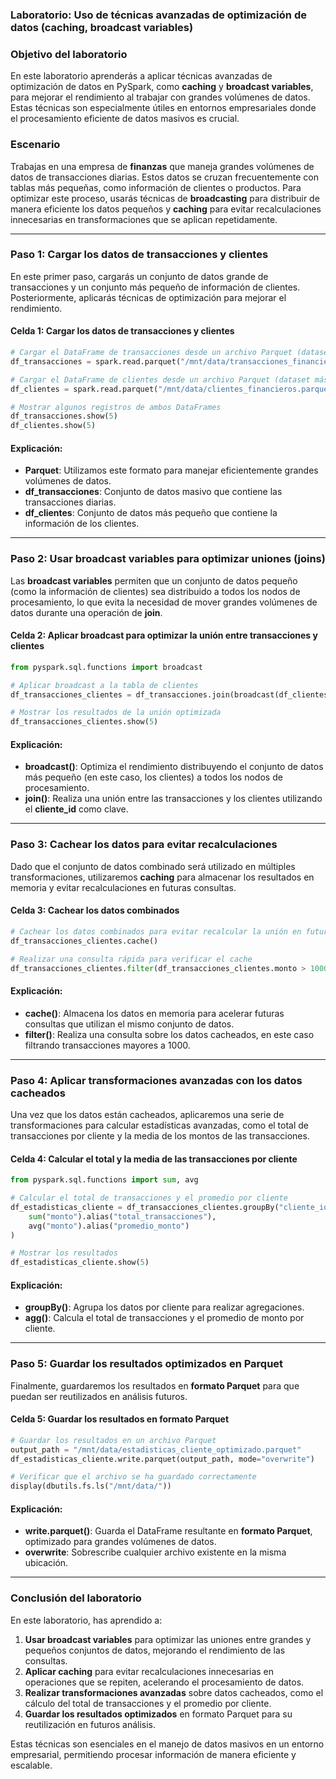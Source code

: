 ### **Laboratorio: Uso de técnicas avanzadas de optimización de datos (caching, broadcast variables)**

### **Objetivo del laboratorio**

En este laboratorio aprenderás a aplicar técnicas avanzadas de optimización de datos en PySpark, como **caching** y **broadcast variables**, para mejorar el rendimiento al trabajar con grandes volúmenes de datos. Estas técnicas son especialmente útiles en entornos empresariales donde el procesamiento eficiente de datos masivos es crucial.

### **Escenario**

Trabajas en una empresa de **finanzas** que maneja grandes volúmenes de datos de transacciones diarias. Estos datos se cruzan frecuentemente con tablas más pequeñas, como información de clientes o productos. Para optimizar este proceso, usarás técnicas de **broadcasting** para distribuir de manera eficiente los datos pequeños y **caching** para evitar recalculaciones innecesarias en transformaciones que se aplican repetidamente.

---

### **Paso 1: Cargar los datos de transacciones y clientes**

En este primer paso, cargarás un conjunto de datos grande de transacciones y un conjunto más pequeño de información de clientes. Posteriormente, aplicarás técnicas de optimización para mejorar el rendimiento.

#### Celda 1: Cargar los datos de transacciones y clientes

```python
# Cargar el DataFrame de transacciones desde un archivo Parquet (dataset masivo)
df_transacciones = spark.read.parquet("/mnt/data/transacciones_financieras.parquet")

# Cargar el DataFrame de clientes desde un archivo Parquet (dataset más pequeño)
df_clientes = spark.read.parquet("/mnt/data/clientes_financieros.parquet")

# Mostrar algunos registros de ambos DataFrames
df_transacciones.show(5)
df_clientes.show(5)
```

#### Explicación:
- **Parquet**: Utilizamos este formato para manejar eficientemente grandes volúmenes de datos.
- **df_transacciones**: Conjunto de datos masivo que contiene las transacciones diarias.
- **df_clientes**: Conjunto de datos más pequeño que contiene la información de los clientes.

---

### **Paso 2: Usar broadcast variables para optimizar uniones (joins)**

Las **broadcast variables** permiten que un conjunto de datos pequeño (como la información de clientes) sea distribuido a todos los nodos de procesamiento, lo que evita la necesidad de mover grandes volúmenes de datos durante una operación de **join**.

#### Celda 2: Aplicar broadcast para optimizar la unión entre transacciones y clientes

```python
from pyspark.sql.functions import broadcast

# Aplicar broadcast a la tabla de clientes
df_transacciones_clientes = df_transacciones.join(broadcast(df_clientes), "cliente_id")

# Mostrar los resultados de la unión optimizada
df_transacciones_clientes.show(5)
```

#### Explicación:
- **broadcast()**: Optimiza el rendimiento distribuyendo el conjunto de datos más pequeño (en este caso, los clientes) a todos los nodos de procesamiento.
- **join()**: Realiza una unión entre las transacciones y los clientes utilizando el **cliente_id** como clave.

---

### **Paso 3: Cachear los datos para evitar recalculaciones**

Dado que el conjunto de datos combinado será utilizado en múltiples transformaciones, utilizaremos **caching** para almacenar los resultados en memoria y evitar recalculaciones en futuras consultas.

#### Celda 3: Cachear los datos combinados

```python
# Cachear los datos combinados para evitar recalcular la unión en futuras consultas
df_transacciones_clientes.cache()

# Realizar una consulta rápida para verificar el cache
df_transacciones_clientes.filter(df_transacciones_clientes.monto > 1000).show(5)
```

#### Explicación:
- **cache()**: Almacena los datos en memoria para acelerar futuras consultas que utilizan el mismo conjunto de datos.
- **filter()**: Realiza una consulta sobre los datos cacheados, en este caso filtrando transacciones mayores a 1000.

---

### **Paso 4: Aplicar transformaciones avanzadas con los datos cacheados**

Una vez que los datos están cacheados, aplicaremos una serie de transformaciones para calcular estadísticas avanzadas, como el total de transacciones por cliente y la media de los montos de las transacciones.

#### Celda 4: Calcular el total y la media de las transacciones por cliente

```python
from pyspark.sql.functions import sum, avg

# Calcular el total de transacciones y el promedio por cliente
df_estadisticas_cliente = df_transacciones_clientes.groupBy("cliente_id").agg(
    sum("monto").alias("total_transacciones"),
    avg("monto").alias("promedio_monto")
)

# Mostrar los resultados
df_estadisticas_cliente.show(5)
```

#### Explicación:
- **groupBy()**: Agrupa los datos por cliente para realizar agregaciones.
- **agg()**: Calcula el total de transacciones y el promedio de monto por cliente.

---

### **Paso 5: Guardar los resultados optimizados en Parquet**

Finalmente, guardaremos los resultados en **formato Parquet** para que puedan ser reutilizados en análisis futuros.

#### Celda 5: Guardar los resultados en formato Parquet

```python
# Guardar los resultados en un archivo Parquet
output_path = "/mnt/data/estadisticas_cliente_optimizado.parquet"
df_estadisticas_cliente.write.parquet(output_path, mode="overwrite")

# Verificar que el archivo se ha guardado correctamente
display(dbutils.fs.ls("/mnt/data/"))
```

#### Explicación:
- **write.parquet()**: Guarda el DataFrame resultante en **formato Parquet**, optimizado para grandes volúmenes de datos.
- **overwrite**: Sobrescribe cualquier archivo existente en la misma ubicación.

---

### **Conclusión del laboratorio**

En este laboratorio, has aprendido a:

1. **Usar broadcast variables** para optimizar las uniones entre grandes y pequeños conjuntos de datos, mejorando el rendimiento de las consultas.
2. **Aplicar caching** para evitar recalculaciones innecesarias en operaciones que se repiten, acelerando el procesamiento de datos.
3. **Realizar transformaciones avanzadas** sobre datos cacheados, como el cálculo del total de transacciones y el promedio por cliente.
4. **Guardar los resultados optimizados** en formato Parquet para su reutilización en futuros análisis.

Estas técnicas son esenciales en el manejo de datos masivos en un entorno empresarial, permitiendo procesar información de manera eficiente y escalable.
